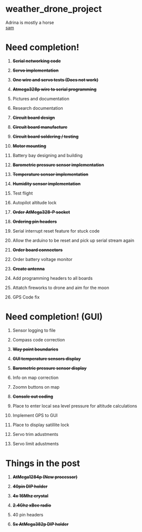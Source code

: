 weather_drone_project
=====================

Adrina is mostly a horse<br>
<a href="http://i.imgur.com/aZDeAyF.png">sam</a>

Need completion!
================

1)  **~~Serial networking code~~**

2)  **~~Servo implementation~~**

3)  **~~One wire and servo tests (Does not work)~~**

4)  **~~Atmega328p wire to serial programming~~**

5)  Pictures and documentation

6)  Research documentation

7)  **~~Circuit board design~~**

8)  **~~Circuit board manufacture~~**

9)  **~~Circuit board soldering / testing~~**

10) **~~Motor mounting~~**

11) Battery bay designing and building

12) **~~Barometric pressure sensor implementation~~**

13) **~~Temperature sensor implementation~~**

14) **~~Humidity sensor implementation~~**

15) Test flight

16) Autopilot altitude lock

17) **~~Order AtMega328-P socket~~**

18) **~~Ordering pin headers~~**

19) Serial interrupt reset feature for stuck code

20) Allow the arduino to be reset and pick up serial stream again

21) **~~Order board connectors~~**

22) Order battery voltage monitor

23) **~~Create antenna~~**

24) Add programming headers to all boards

25) Attatch fireworks to drone and aim for the moon

26) GPS Code fix

Need completion! (GUI)
=======================

1)  Sensor logging to file

2)  Compass code correction

3)  **~~Way point boundaries~~**

4)  **~~GUI temperature sensors display~~**

5)  **~~Barometric pressure sensor display~~**

6)  Info on map correction

7)  Zoomn buttons on map

8)  **~~Console out coding~~**

9)  Place to enter local sea level pressure for altitude calculations

10) Implement GPS to GUI

11) Place to display satillite lock

12) Servo trim adustments 

13) Servo limit adustments

Things in the post
===================

1)  **~~AtMega1284p (New processor)~~**

2)  **~~40pin DIP holder~~**

3)  **~~4x 16Mhz crystal~~**

4)  **~~2.4Ghz xBee radio~~**

5)  40 pin headers

6) **~~5x AtMega382p DIP holder~~**
